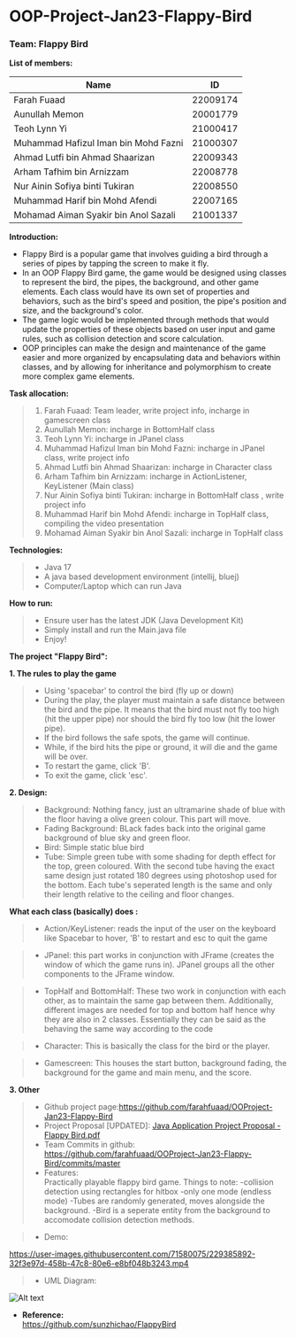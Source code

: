 # OOP-Project-Jan23-Flappy-Bird
### Team: Flappy Bird

**List of members:**  

|      Name      |      ID       |
| -------------- | ------------- |
|   Farah Fuaad  |    22009174   |
| Aunullah Memon |    20001779   |
|  Teoh Lynn Yi  |    21000417   |
|Muhammad Hafizul Iman bin Mohd Fazni  |    21000307   |
|   Ahmad Lutfi bin Ahmad Shaarizan  |    22009343   |
|  Arham Tafhim bin Arnizzam |    22008778   |
|  Nur Ainin Sofiya binti Tukiran  |    22008550   |
| Muhammad Harif bin Mohd Afendi |    22007165   |
|  Mohamad Aiman Syakir bin Anol Sazali   | 21001337 |



**Introduction:**
* Flappy Bird is a popular game that involves guiding a bird through a series of pipes by tapping the screen to make it fly. 
* In an OOP Flappy Bird game, the game would be designed using classes to represent the bird, the pipes, the background, and other game elements. Each class would have its own set of properties and behaviors, such as the bird's speed and position, the pipe's position and size, and the background's color. 
* The game logic would be implemented through methods that would update the properties of these objects based on user input and game rules, such as collision detection and score calculation. 
* OOP principles can make the design and maintenance of the game easier and more organized by encapsulating data and behaviors within classes, and by allowing for inheritance and polymorphism to create more complex game elements. 


**Task allocation:**
>1. Farah Fuaad: Team leader, write project info, incharge in gamescreen class
>2. Aunullah Memon: incharge in BottomHalf class
>3. Teoh Lynn Yi: incharge in JPanel class
>4. Muhammad Hafizul Iman bin Mohd Fazni: incharge in JPanel class, write project info
>5. Ahmad Lutfi bin Ahmad Shaarizan: incharge in Character class
>6. Arham Tafhim bin Arnizzam: incharge in ActionListener, KeyListener (Main class)
>7. Nur Ainin Sofiya binti Tukiran: incharge in BottomHalf class , write project info
>8. Muhammad Harif bin Mohd Afendi: incharge in TopHalf class, compiling the video presentation
>9. Mohamad Aiman Syakir bin Anol Sazali: incharge in TopHalf class


**Technologies:**
> - Java 17  
> - A java based development environment (intellij, bluej)
> - Computer/Laptop which can run Java


**How to run:**  
> - Ensure user has the latest JDK (Java Development Kit)
> - Simply install and run the Main.java file 
> - Enjoy!


**The project "Flappy Bird":**

**1. The rules to play the game**
> - Using 'spacebar' to control the bird (fly up or down)
> - During the play, the player must maintain a safe distance between the bird and the pipe. It means that the bird must not fly too high (hit the upper pipe) nor should the bird fly too low (hit the lower pipe). 
> - If the bird follows the safe spots, the game will continue.
> - While, if the bird hits the pipe or ground, it will die and the game will be over.
> - To restart the game, click 'B'.
> - To exit the game, click 'esc'.

**2. Design:**
> - Background: Nothing fancy, just an ultramarine shade of blue with the floor having a olive green colour. This part will move.
> - Fading Background: BLack fades back into the original game background of blue sky and green floor.
> - Bird: Simple static blue bird
> - Tube: Simple green tube with some shading for depth effect for the top, green coloured. With the second tube having the exact same design just rotated 180 degrees using photoshop used for the bottom. Each tube's seperated length is the same and only their length relative to the ceiling and floor changes.

**What each class (basically) does :**
> - Action/KeyListener: reads the input of the user on the keyboard like Spacebar to hover, 'B' to restart and esc to quit the game

> - JPanel: this part works in conjunction with JFrame (creates the window of which the game runs in). JPanel groups all the other components to the JFrame window.

> - TopHalf and BottomHalf: These two work in conjunction with each other, as to maintain the same gap between them. Additionally, different images are needed for top and bottom half hence why they are also in 2 classes. Essentially they can be said as the behaving the same way according to the code

> - Character: This is basically the class for the bird or the player.

> - Gamescreen: This houses the start button, background fading, the background for the game and main menu, and the score.

**3. Other**
>   * Github project page:https://github.com/farahfuaad/OOProject-Jan23-Flappy-Bird
>   * Project Proposal [UPDATED]: [Java Application Project Proposal - Flappy Bird.pdf](https://github.com/farahfuaad/OOProject-Jan23-Flappy-Bird/files/11131667/Java.Application.Project.Proposal.-.Flappy.Bird.pdf)
>    * Team Commits in github: https://github.com/farahfuaad/OOProject-Jan23-Flappy-Bird/commits/master 
>   * Features:  
    Practically playable flappy bird game. Things to note:
    -collision detection using rectangles for hitbox
    -only one mode (endless mode)
    -Tubes are randomly generated, moves alongside the background.
    -Bird is a seperate entity from the background to accomodate collision detection methods.
  
> * Demo:

https://user-images.githubusercontent.com/71580075/229385892-32f3e97d-458b-47c8-80e6-e8bf048b3243.mp4 

> * UML Diagram:

<img title="a title" alt="Alt text" src="https://user-images.githubusercontent.com/71580075/229369833-ea24b731-456d-49c5-8318-266a99c98222.png">

* **Reference:**  
https://github.com/sunzhichao/FlappyBird



